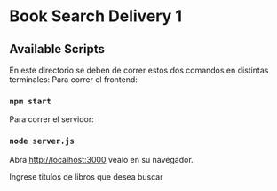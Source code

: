 # Book Search Delivery 1

## Available Scripts

En este directorio se deben de correr estos dos comandos en distintas terminales:
Para correr el frontend:
### `npm start`

Para correr el servidor:
### `node server.js`

Abra [http://localhost:3000](http://localhost:3000) vealo en su navegador.

Ingrese titulos de libros que desea buscar
